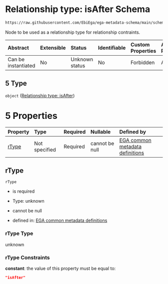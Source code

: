 # Relationship type: isAfter Schema

```txt
https://raw.githubusercontent.com/EbiEga/ega-metadata-schema/main/schemas/EGA.protocol.json#/properties/protocolRelationships/items/allOf/1/anyOf/2/allOf/0/anyOf/5
```

Node to be used as a relationship type for relationship contraints.

| Abstract            | Extensible | Status         | Identifiable | Custom Properties | Additional Properties | Access Restrictions | Defined In                                                                       |
| :------------------ | :--------- | :------------- | :----------- | :---------------- | :-------------------- | :------------------ | :------------------------------------------------------------------------------- |
| Can be instantiated | No         | Unknown status | No           | Forbidden         | Allowed               | none                | [EGA.protocol.json\*](../../../schemas/EGA.protocol.json "open original schema") |

## 5 Type

`object` ([Relationship type: isAfter](ega-4-definitions-relationship-type-isafter.md))

# 5 Properties

| Property        | Type          | Required | Nullable       | Defined by                                                                                                                                                                                                                                            |
| :-------------- | :------------ | :------- | :------------- | :---------------------------------------------------------------------------------------------------------------------------------------------------------------------------------------------------------------------------------------------------- |
| [rType](#rtype) | Not specified | Required | cannot be null | [EGA common metadata definitions](ega-4-definitions-relationship-type-isafter-properties-rtype.md "https://raw.githubusercontent.com/EbiEga/ega-metadata-schema/main/schemas/EGA.common-definitions.json#/definitions/rTypeIsAfter/properties/rType") |

## rType



`rType`

*   is required

*   Type: unknown

*   cannot be null

*   defined in: [EGA common metadata definitions](ega-4-definitions-relationship-type-isafter-properties-rtype.md "https://raw.githubusercontent.com/EbiEga/ega-metadata-schema/main/schemas/EGA.common-definitions.json#/definitions/rTypeIsAfter/properties/rType")

### rType Type

unknown

### rType Constraints

**constant**: the value of this property must be equal to:

```json
"isAfter"
```
